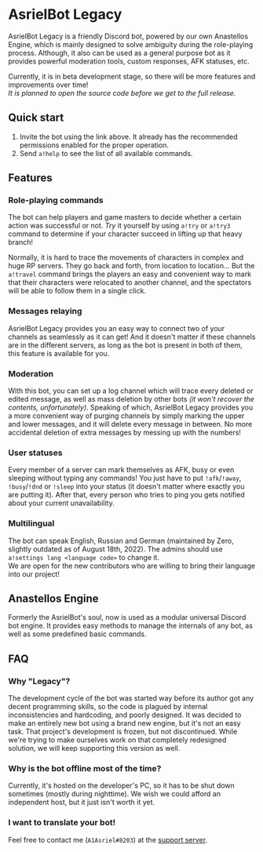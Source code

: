 # AsrielBot Legacy

AsrielBot Legacy is a friendly Discord bot, powered by our own Anastellos Engine, which is mainly designed to solve ambiguity during the role-playing process. Although, it also can be used as a general purpose bot as it provides powerful moderation tools, custom responses, AFK statuses, etc.

Currently, it is in beta development stage, so there will be more features and improvements over time!  
*It is planned to open the source code before we get to the full release.*


## Quick start

1. Invite the bot using the link above. It already has the recommended permissions enabled for the proper operation.
2. Send `a!help` to see the list of all available commands.


## Features

### Role-playing commands

The bot can help players and game masters to decide whether a certain action was successful or not. *Try* it yourself by using `a!try` or `a!try3` command to determine if your character succeed in lifting up that heavy branch!

Normally, it is hard to trace the movements of characters in complex and huge RP servers. They go back and forth, from location to location... But the `a!travel` command brings the players an easy and convenient way to mark that their characters were relocated to another channel, and the spectators will be able to follow them in a single click.

### Messages relaying

AsrielBot Legacy provides you an easy way to connect two of your channels as seamlessly as it can get! And it doesn't matter if these channels are in the different servers, as long as the bot is present in both of them, this feature is available for you.

### Moderation

With this bot, you can set up a log channel which will trace every deleted or edited message, as well as mass deletion by other bots *(it won't recover the contents, unfortunately)*. Speaking of which, AsrielBot Legacy provides you a more convenient way of purging channels by simply marking the upper and lower messages, and it will delete every message in between. No more accidental deletion of extra messages by messing up with the numbers!

### User statuses

Every member of a server can mark themselves as AFK, busy or even sleeping without typing any commands! You just have to put `!afk`/`!away`, `!busy`/`!dnd` or `!sleep` into your status (it doesn't matter where exactly you are putting it). After that, every person who tries to ping you gets notified about your current unavailability.

### Multilingual

The bot can speak English, Russian and German (maintained by Zero, slightly outdated as of August 18th, 2022). The admins should use `a!settings lang <language code>` to change it.  
We are open for the new contributors who are willing to bring their language into our project!


## Anastellos Engine

Formerly the AsrielBot's soul, now is used as a modular universal Discord bot engine. It provides easy methods to manage the internals of any bot, as well as some predefined basic commands.


## FAQ

### Why "Legacy"?

The development cycle of the bot was started way before its author got any decent programming skills, so the code is plagued by internal inconsistencies and hardcoding, and poorly designed. It was decided to make an entirely new bot using a brand new engine, but it's not an easy task. That project's development is frozen, but not discontinued. While we're trying to make ourselves work on that completely redesigned solution, we will keep supporting this version as well.

### Why is the bot offline most of the time?

Currently, it's hosted on the developer's PC, so it has to be shut down sometimes (mostly during nighttime). We wish we could afford an independent host, but it just isn't worth it yet.

### I want to translate your bot!

Feel free to contact me (`A1Asriel#8203`) at the [support server]().